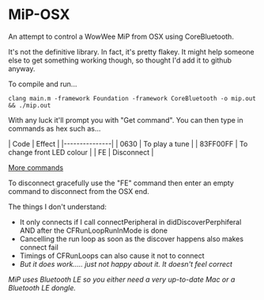 MiP-OSX
=======

An attempt to control a WowWee MiP from OSX using CoreBluetooth.

It's not the definitive library. In fact, it's pretty flakey. It might help someone else to get something working though, so thought I'd add it to github anyway.

To compile and run...

```
clang main.m -framework Foundation -framework CoreBluetooth -o mip.out && ./mip.out
```

With any luck it'll prompt you with "Get command". You can then type in commands as hex such as...

| Code | Effect |
|---------------|
| 0630 | To play a tune |
| 83FF00FF | To change front LED colour |
| FE | Disconnect |

[More commands](https://github.com/WowWeeLabs/MiP-BLE-Protocol/blob/master/MiP-Protocol.md)

To disconnect gracefully use the "FE" command then enter an empty command to disconnect from the OSX end.

The things I don't understand:
- It only connects if I call connectPeripheral in didDiscoverPerphiferal AND after the CFRunLoopRunInMode is done
- Cancelling the run loop as soon as the discover happens also makes connect fail
- Timings of CFRunLoops can also cause it not to connect
- *But it does work..... just not happy about it. It doesn't feel correct*

*MiP uses Bluetooth LE so you either need a very up-to-date Mac or a Bluetooth LE dongle.*
